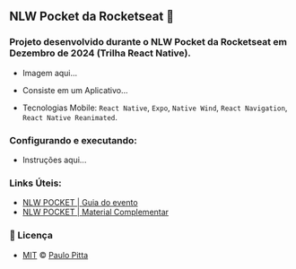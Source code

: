## NLW Pocket da Rocketseat 🚀

### Projeto desenvolvido durante o NLW Pocket da Rocketseat em Dezembro de 2024 (Trilha React Native).

- Imagem aqui...

- Consiste em um Aplicativo...

- Tecnologias Mobile: `React Native`, `Expo`, `Native Wind`, `React Navigation`, `React Native Reanimated`.

### Configurando e executando:

- Instruções aqui...

### Links Úteis:

- [NLW POCKET | Guia do evento](https://docs-rocketseat.notion.site/React-Native-Multiplataforma-149395da5770808bada7e6dd3dce7526)
- [NLW POCKET | Material Complementar](https://drive.google.com/drive/folders/1oTq8-gdr0zKjvyOF5T3u_1UXVYwQaSGh)

### 📝 Licença

- [MIT](https://github.com/paulopitta97/nlw-pocket/blob/master/LICENSE) © [Paulo Pitta](https://github.com/paulopitta97)
